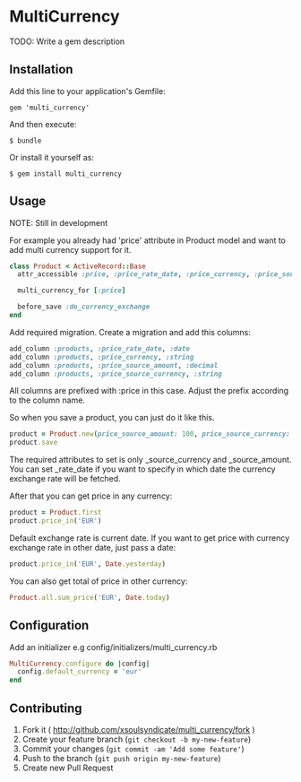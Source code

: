 # MultiCurrency

TODO: Write a gem description

## Installation

Add this line to your application's Gemfile:

    gem 'multi_currency'

And then execute:

    $ bundle

Or install it yourself as:

    $ gem install multi_currency

## Usage

NOTE: Still in development

For example you already had 'price' attribute in Product model and want to add multi currency support for it.

```ruby
class Product < ActiveRecord::Base
  attr_accessible :price, :price_rate_date, :price_currency, :price_source_amount, :price_source_currency # For Rails 3

  multi_currency_for [:price]

  before_save :do_currency_exchange
end
```

Add required migration. Create a migration and add this columns:

```ruby
add_column :products, :price_rate_date, :date
add_column :products, :price_currency, :string
add_column :products, :price_source_amount, :decimal
add_column :products, :price_source_currency, :string
```

All columns are prefixed with :price in this case. Adjust the prefix according to the column name.

So when you save a product, you can just do it like this.

```ruby
product = Product.new(price_source_amount: 100, price_source_currency: 'USD')
product.save
```

The required attributes to set is only _source_currency and _source_amount. You can set _rate_date if you want to specify in which date the currency exchange rate will be fetched.

After that you can get price in any currency:

```ruby
product = Product.first
product.price_in('EUR')
```

Default exchange rate is current date. If you want to get price with currency exchange rate in other date, just pass a date:

```ruby
product.price_in('EUR', Date.yesterday)
```

You can also get total of price in other currency:

```ruby
Product.all.sum_price('EUR', Date.today)
```

## Configuration

Add an initializer e.g config/initializers/multi_currency.rb

```ruby
MultiCurrency.configure do |config|
  config.default_currency = 'eur'
end
```

## Contributing

1. Fork it ( http://github.com/xsoulsyndicate/multi_currency/fork )
2. Create your feature branch (`git checkout -b my-new-feature`)
3. Commit your changes (`git commit -am 'Add some feature'`)
4. Push to the branch (`git push origin my-new-feature`)
5. Create new Pull Request
